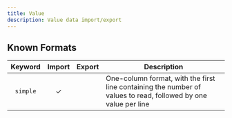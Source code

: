 ```yaml
---
title: Value
description: Value data import/export
---
```


## Known Formats

|Keyword|Import|Export|Description|
|:-----:|:----:|:----:|-----------|
|`simple`|&check;||One-column format, with the first line containing the number of values to read, followed by one value per line|

